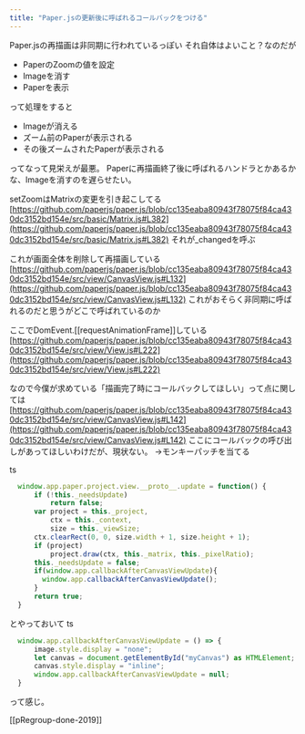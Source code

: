 ```yaml
---
title: "Paper.jsの更新後に呼ばれるコールバックをつける"
---
```


Paper.jsの再描画は非同期に行われているっぽい
それ自体はよいこと？なのだが

- PaperのZoomの値を設定
- Imageを消す
- Paperを表示

って処理をすると

- Imageが消える
- ズーム前のPaperが表示される
- その後ズームされたPaperが表示される

ってなって見栄えが最悪。
Paperに再描画終了後に呼ばれるハンドラとかあるかな、Imageを消すのを遅らせたい。

setZoomはMatrixの変更を引き起こしてる
[https://github.com/paperjs/paper.js/blob/cc135eaba80943f78075f84ca430dc3152bd154e/src/basic/Matrix.js#L382](https://github.com/paperjs/paper.js/blob/cc135eaba80943f78075f84ca430dc3152bd154e/src/basic/Matrix.js#L382)
それが_changedを呼ぶ

これが画面全体を削除して再描画している
[https://github.com/paperjs/paper.js/blob/cc135eaba80943f78075f84ca430dc3152bd154e/src/view/CanvasView.js#L132](https://github.com/paperjs/paper.js/blob/cc135eaba80943f78075f84ca430dc3152bd154e/src/view/CanvasView.js#L132)
これがおそらく非同期に呼ばれるのだと思うがどこで呼ばれているのか

ここでDomEvent.[[requestAnimationFrame]]している
[https://github.com/paperjs/paper.js/blob/cc135eaba80943f78075f84ca430dc3152bd154e/src/view/View.js#L222](https://github.com/paperjs/paper.js/blob/cc135eaba80943f78075f84ca430dc3152bd154e/src/view/View.js#L222)

なので今僕が求めている「描画完了時にコールバックしてほしい」って点に関しては
[https://github.com/paperjs/paper.js/blob/cc135eaba80943f78075f84ca430dc3152bd154e/src/view/CanvasView.js#L142](https://github.com/paperjs/paper.js/blob/cc135eaba80943f78075f84ca430dc3152bd154e/src/view/CanvasView.js#L142)
ここにコールバックの呼び出しがあってほしいわけだが、現状ない。
→モンキーパッチを当てる

ts

```typescript
  window.app.paper.project.view.__proto__.update = function() {
      if (!this._needsUpdate)
          return false;
      var project = this._project,
          ctx = this._context,
          size = this._viewSize;
      ctx.clearRect(0, 0, size.width + 1, size.height + 1);
      if (project)
          project.draw(ctx, this._matrix, this._pixelRatio);
      this._needsUpdate = false;
      if(window.app.callbackAfterCanvasViewUpdate){
        window.app.callbackAfterCanvasViewUpdate();
      }
      return true;
  }
```

とやっておいて
ts

```typescript
  window.app.callbackAfterCanvasViewUpdate = () => {
      image.style.display = "none";
      let canvas = document.getElementById("myCanvas") as HTMLElement;
      canvas.style.display = "inline";
      window.app.callbackAfterCanvasViewUpdate = null;
  }
```

って感じ。

[[pRegroup-done-2019]]
